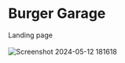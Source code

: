 # Burger Garage

Landing page
<br>
<br>
![Screenshot 2024-05-12 181618](https://github.com/Jhoneric12/burger-website/assets/95606482/d1724c9f-0ba3-4a56-acc6-cc9d5adff6ce)

